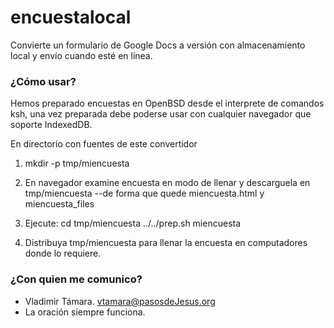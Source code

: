 # encuestalocal #

Convierte un formulario de Google Docs a versión con almacenamiento local
y envío cuando esté en línea.

### ¿Cómo usar? ###

Hemos preparado encuestas en OpenBSD desde el interprete de comandos ksh, una vez preparada debe
poderse usar con cualquier navegador que soporte IndexedDB.

En directorio con fuentes de este convertidor

1. mkdir -p tmp/miencuesta


2. En navegador examine encuesta en modo de llenar y descarguela en 
    tmp/miencuesta --de forma que quede miencuesta.html y miencuesta_files

3. Ejecute: 
    cd tmp/miencuesta
    ../../prep.sh miencuesta

4. Distribuya tmp/miencuesta para llenar la encuesta en computadores donde
  lo requiere.


### ¿Con quien me comunico? ###

* Vladimir Támara. vtamara@pasosdeJesus.org
* La oración siempre funciona.